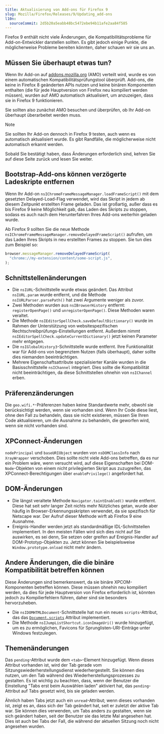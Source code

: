 ```yaml
---
title: Aktualisierung von Add-ons für Firefox 9
slug: Mozilla/Firefox/Releases/9/Updating_add-ons
l10n:
  sourceCommit: 2d5b20a5eabb48bc5472ebe94b11afe2aa84f585
---
```


Firefox 9 enthält nicht viele Änderungen, die Kompatibilitätsprobleme für Add-on-Entwickler darstellen sollten. Es gibt jedoch einige Punkte, die möglicherweise Probleme bereiten könnten, daher schauen wir sie uns an.

## Müssen Sie überhaupt etwas tun?

Wenn Ihr Add-on auf [addons.mozilla.org](https://addons.mozilla.org/en-US/firefox/) (AMO) verteilt wird, wurde es von einem automatischen Kompatibilitätsprüfungstool überprüft. Add-ons, die keine in Firefox 8 geänderten APIs nutzen und keine binären Komponenten enthalten (die für jede Hauptversion von Firefox neu kompiliert werden müssen), wurden auf AMO automatisch aktualisiert, um anzuzeigen, dass sie in Firefox 9 funktionieren.

Sie sollten also zunächst AMO besuchen und überprüfen, ob Ihr Add-on überhaupt überarbeitet werden muss.

> [!NOTE]
> Sie sollten Ihr Add-on dennoch in Firefox 9 testen, auch wenn es automatisch aktualisiert wurde. Es gibt Randfälle, die möglicherweise nicht automatisch erkannt werden.

Sobald Sie bestätigt haben, dass Änderungen erforderlich sind, kehren Sie auf diese Seite zurück und lesen Sie weiter.

## Bootstrap-Add-ons können verzögerte Ladeskripte entfernen

Wenn Ihr Add-on `nsIChromeFrameMessageManager.loadFrameScript()` mit dem gesetzten Delayed-Load-Flag verwendet, wird das Skript in jedem ab diesem Zeitpunkt erstellten Frame geladen. Das ist großartig, außer dass es bis Firefox 9 keine Möglichkeit gab, das Laden des Skripts zu stoppen, sodass es auch nach dem Herunterfahren Ihres Add-ons weiterhin geladen wurde.

Ab Firefox 9 sollten Sie die neue Methode `nsIChromeFrameMessageManager.removeDelayedFrameScript()` aufrufen, um das Laden Ihres Skripts in neu erstellten Frames zu stoppen. Sie tun dies zum Beispiel so:

```js
browser.messageManager.removeDelayedFrameScript(
  "chrome://my-extension/content/some-script.js",
);
```

## Schnittstellenänderungen

- Die `nsIURL`-Schnittstelle wurde etwas geändert. Das Attribut `nsIURL.param` wurde entfernt, und die Methode `nsIURLParser.parsePath()` hat zwei Argumente weniger als zuvor.
- Zwei Methoden wurden aus `nsIBrowserHistory` entfernt: `registerOpenPage()` und `unregisterOpenPage()`. Diese Methoden waren veraltet.
- Die Methode `nsIEditorSpellCheck.saveDefaultDictionary()` wurde im Rahmen der Unterstützung von websitespezifischen Rechtschreibprüfungs-Einstellungen entfernt. Außerdem nimmt `nsIEditorSpellCheck.updateCurrentDictionary()` jetzt keinen Parameter mehr entgegen.
- Die `nsIGlobalHistory3`-Schnittstelle wurde entfernt. Ihre Funktionalität war für Add-ons von begrenztem Nutzen (falls überhaupt), daher sollte dies niemanden beeinträchtigen.
- Mehrere Eigenschaftsattribute spezialisierter Kanäle wurden in die Basisschnittstelle `nsIChannel` integriert. Dies sollte die Kompatibilität nicht beeinträchtigen, da diese Schnittstellen ohnehin von `nsIChannel` erben.

## Präferenzänderungen

Die `geo.wifi.*`-Präferenzen haben keine Standardwerte mehr, obwohl sie berücksichtigt werden, wenn sie vorhanden sind. Wenn Ihr Code diese liest, ohne den Fall zu behandeln, dass sie nicht existieren, müssen Sie Ihren Code aktualisieren, um die Ausnahme zu behandeln, die geworfen wird, wenn sie nicht vorhanden sind.

## XPConnect-Änderungen

`nodePrincipal` und `baseURIObject` wurden von `nsDOMClassInfo` nach `XrayWrapper` verschoben. Dies sollte nicht viele Add-ons betreffen, da es nur ein Problem wäre, wenn versucht wird, auf diese Eigenschaften bei DOM-`Node`-Objekten von einem nicht privilegierten Skript aus zuzugreifen, das XPConnect-Berechtigungen über `enablePrivilege()` angefordert hat.

## DOM-Änderungen

- Die längst veraltete Methode `Navigator.taintEnabled()` wurde entfernt. Diese hat seit sehr langer Zeit nichts mehr Nützliches getan, wurde aber häufig in Browser-Erkennungsskripten verwendet, da sie spezifisch für Netscape war. Der Aufruf dieser Methode wirft ab Firefox 9 eine Ausnahme.
- Ereignis-Handler werden jetzt als standardmäßige IDL-Schnittstellen implementiert. In den meisten Fällen wird sich dies nicht auf Sie auswirken, es sei denn, Sie setzen oder greifen auf Ereignis-Handler auf DOM-Prototyp-Objekten zu. Jetzt können Sie beispielsweise `Window.prototype.onload` nicht mehr ändern.

## Andere Änderungen, die die binäre Kompatibilität betreffen können

Diese Änderungen sind bemerkenswert, da sie binäre XPCOM-Komponenten betreffen können. Diese müssen ohnehin neu kompiliert werden, da dies für jede Hauptversion von Firefox erforderlich ist, könnten jedoch zu Kompilierfehlern führen, daher sind sie besonders hervorzuheben.

- Die `nsIDOMHTMLDocument`-Schnittstelle hat nun ein neues `scripts`-Attribut, das das [`Document.scripts`](/de/docs/Web/API/Document/scripts) Attribut implementiert.
- Die Methode `nsIJumpListShortcut.iconImageUri()` wurde hinzugefügt, um es zu ermöglichen, Favicons für Sprunglisten-URI-Einträge unter Windows festzulegen.

## Themenänderungen

Das `pending`-Attribut wurde dem `<tab>`-Element hinzugefügt. Wenn dieses Attribut vorhanden ist, wird der Tab gerade vom Sitzungswiederherstellungsdienst wiederhergestellt. Sie können dies nutzen, um den Tab während des Wiederherstellungsprozesses zu gestalten. Es ist wichtig zu beachten, dass, wenn der Benutzer die Einstellung "Tabs erst beim Auswählen laden" aktiviert hat, das `pending`-Attribut auf Tabs gesetzt wird, bis sie geladen werden.

Ähnlich haben Tabs jetzt auch ein `unread`-Attribut; wenn dieses vorhanden ist, zeigt es an, dass sich der Tab geändert hat, seit er zuletzt der aktive Tab war. Sie können dies verwenden, um Tabs anders zu gestalten, wenn sie sich geändert haben, seit der Benutzer sie das letzte Mal angesehen hat. Dies ist auch bei Tabs der Fall, die während der aktuellen Sitzung noch nicht angesehen wurden.
